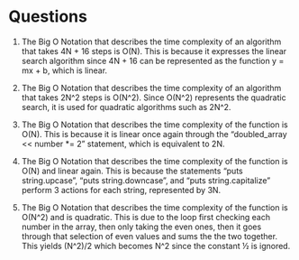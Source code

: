 # Questions

1. The Big O Notation that describes the time complexity of an algorithm that takes 4N + 16 steps is O(N). This is because it expresses the     linear search algorithm since 4N + 16 can be represented as the function y = mx + b, which is linear.

2. The Big O Notation that describes the time complexity of an algorithm that takes 2N^2 steps is O(N^2). Since O(N^2) represents the           quadratic search, it is used for quadratic algorithms such as 2N^2.

3. The Big O Notation that describes the time complexity of the function is O(N). This is because it is linear once again through the           “doubled_array << number *= 2” statement, which is equivalent to 2N.

4. The Big O Notation that describes the time complexity of the function is O(N) and linear again. This is because the statements “puts          string.upcase”, “puts string.downcase”, and “puts string.capitalize” perform 3 actions for each string, represented by 3N.

5. The Big O Notation that describes the time complexity of the function is O(N^2) and is quadratic. This is due to the loop first checking     each number in the array, then only taking the even ones, then it goes through that selection of even values and sums the the two            together. This yields (N^2)/2 which becomes N^2 since the constant ½ is ignored.
